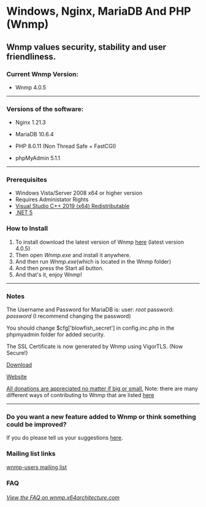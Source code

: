 Windows, Nginx, MariaDB And PHP (Wnmp)
======================================
Wnmp values security, stability and user friendliness.
------------------------------------------------------

### Current Wnmp Version:

  * Wnmp 4.0.5

----

### Versions of the software:

  * Nginx 1.21.3

  * MariaDB 10.6.4

  * PHP 8.0.11 (Non Thread Safe + FastCGI)

  * phpMyAdmin 5.1.1
  
----

### Prerequisites
  * Windows Vista/Server 2008 x64 or higher version
  * Requires Administator Rights
  * [Visual Studio C++ 2019 (x64) Redistributable](https://go.microsoft.com/fwlink/?LinkId=746572)
  * [.NET 5](https://dotnet.microsoft.com/download/dotnet/5.0)

### How to Install

  1. To install download the latest version of Wnmp [here][1] (latest version 4.0.5)
  2. Then open *Wnmp.exe* and install it anywhere.
  3. And then run *Wnmp.exe*(which is located in the Wnmp folder)
  4. And then press the Start all button.
  5. And that's it, enjoy Wnmp!


----

### Notes

The Username and Password for MariaDB is: user: *root* password: *password* (I recommend changing the password)

You should change $cfg['blowfish_secret'] in config.inc.php in the phpmyadmin folder for added security.

The SSL Certificate is now generated by Wnmp using VigorTLS. (Now Secure!)

[Download][1]

[Website](https://wnmp.x64architecture.com)

[All donations are appreciated no matter if big or small.][2] Note: there are many different ways of contributing to Wnmp that are listed [here][11]

----

### Do you want a new feature added to Wnmp or think something could be improved?

If you do please tell us your suggestions [here][10].

### Mailing list links

[wnmp-users mailing list][7]

### FAQ

###### [View the FAQ on wnmp.x64architecture.com][6]


[1]: https://wnmp.x64architecture.com/downloads
[2]: https://wnmp.x64architecture.com/donate
[6]: https://wnmp.x64architecture.com/faq
[7]: https://groups.google.com/forum/#!forum/wnmp-users
[10]: https://github.com/x64architecture/wnmp/issues/new
[11]: https://wnmp.x64architecture.com/contributing
